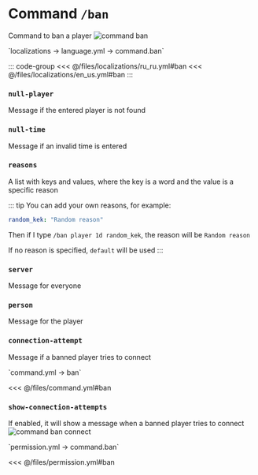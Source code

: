 # Command `/ban`

Command to ban a player
![command ban](/commandban.png)

[//]: # (localization)
<!--@include: @/parts/words.md#localization--> 
<!--@include: @/parts/words.md#path--> `localizations → language.yml → command.ban`

<!--@include: @/parts/words.md#default--> 

::: code-group
<<< @/files/localizations/ru_ru.yml#ban
<<< @/files/localizations/en_us.yml#ban
:::

### `null-player`

Message if the entered player is not found

### `null-time`

Message if an invalid time is entered

### `reasons`

A list with keys and values, where the key is a word and the value is a specific reason

::: tip You can add your own reasons, for example:
```yaml
random_kek: "Random reason"
```
Then if I type `/ban player 1d random_kek`, the reason will be `Random reason`

If no reason is specified, `default` will be used
:::

### `server`

Message for everyone

### `person`

Message for the player

### `connection-attempt`

Message if a banned player tries to connect

[//]: # (command.yml)
<!--@include: @/parts/words.md#setting-->
<!--@include: @/parts/words.md#path--> `command.yml → ban`
<!--@include: @/parts/words.md#default-->
<<< @/files/command.yml#ban

<!--@include: @/parts/enable.md-->
<!--@include: @/parts/suggestOfflinePlayers.md-->

### `show-connection-attempts`

If enabled, it will show a message when a banned player tries to connect
![command ban connect](/commandbanconnect.png)

<!--@include: @/parts/range.md-->
<!--@include: @/parts/aliases.md-->
<!--@include: @/parts/destination.md-->
<!--@include: @/parts/cooldown.md-->
<!--@include: @/parts/sound.md-->

[//]: # (permission.yml)
<!--@include: @/parts/words.md#permission-->
<!--@include: @/parts/words.md#path--> `permission.yml → command.ban`
<!--@include: @/parts/words.md#default-->
<<< @/files/permission.yml#ban

<!--@include: @/parts/permission/permissionTier3.md-->
<!--@include: @/parts/permission/cooldown.md-->
<!--@include: @/parts/permission/sound.md-->
